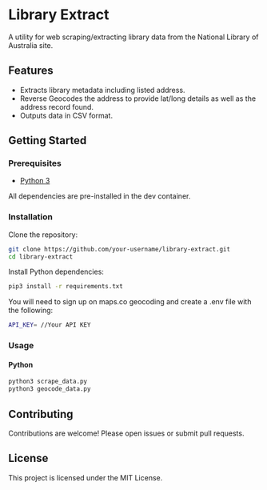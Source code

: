 # Library Extract

A utility for web scraping/extracting library data from the National Library of Australia site. 

## Features

- Extracts library metadata including listed address. 
- Reverse Geocodes the address to provide lat/long details as well as the address record found. 
- Outputs data in CSV format. 

## Getting Started

### Prerequisites
- [Python 3](https://www.python.org/)

All dependencies are pre-installed in the dev container.

### Installation

Clone the repository:

```bash
git clone https://github.com/your-username/library-extract.git
cd library-extract
```

Install Python dependencies:

```bash
pip3 install -r requirements.txt
```

You will need to sign up on maps.co geocoding and create a .env file with the following:
```bash
API_KEY= //Your API KEY 
```

### Usage

#### Python

```bash
python3 scrape_data.py
python3 geocode_data.py
```

## Contributing

Contributions are welcome! Please open issues or submit pull requests.

## License

This project is licensed under the MIT License.